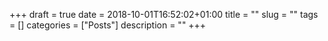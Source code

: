 +++
draft = true
date = 2018-10-01T16:52:02+01:00
title = ""
slug = ""
tags = []
categories = ["Posts"]
description = ""
+++
